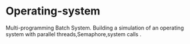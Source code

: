 # Operating-system
Multi-programming Batch System.
Building a simulation of an operating system with parallel threads,Semaphore,system
calls .
